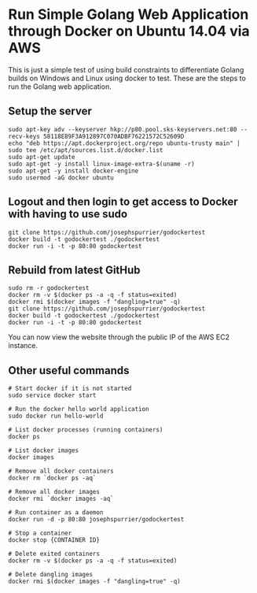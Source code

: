 # Run Simple Golang Web Application through Docker on Ubuntu 14.04 via AWS

This is just a simple test of using build constraints to differentiate Golang builds on Windows and Linux using docker to test.
These are the steps to run the Golang web application.

## Setup the server
```
sudo apt-key adv --keyserver hkp://p80.pool.sks-keyservers.net:80 --recv-keys 58118E89F3A912897C070ADBF76221572C52609D
echo "deb https://apt.dockerproject.org/repo ubuntu-trusty main" | sudo tee /etc/apt/sources.list.d/docker.list
sudo apt-get update
sudo apt-get -y install linux-image-extra-$(uname -r)
sudo apt-get -y install docker-engine
sudo usermod -aG docker ubuntu
```

## Logout and then login to get access to Docker with having to use sudo
```
git clone https://github.com/josephspurrier/godockertest
docker build -t godockertest ./godockertest
docker run -i -t -p 80:80 godockertest
```

## Rebuild from latest GitHub
```
sudo rm -r godockertest
docker rm -v $(docker ps -a -q -f status=exited)
docker rmi $(docker images -f "dangling=true" -q)
git clone https://github.com/josephspurrier/godockertest
docker build -t godockertest ./godockertest
docker run -i -t -p 80:80 godockertest
```

You can now view the website through the public IP of the AWS EC2 instance.

## Other useful commands

```
# Start docker if it is not started
sudo service docker start

# Run the docker hello world application
sudo docker run hello-world

# List docker processes (running containers)
docker ps

# List docker images
docker images

# Remove all docker containers
docker rm `docker ps -aq`

# Remove all docker images
docker rmi `docker images -aq`

# Run container as a daemon
docker run -d -p 80:80 josephspurrier/godockertest

# Stop a container
docker stop {CONTAINER ID}

# Delete exited containers
docker rm -v $(docker ps -a -q -f status=exited)

# Delete dangling images
docker rmi $(docker images -f "dangling=true" -q)
```